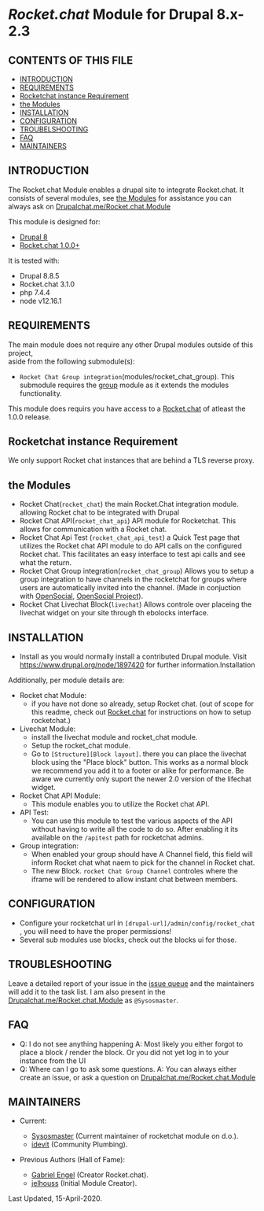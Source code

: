 # _Rocket.chat_ Module for Drupal 8.x-2.3


CONTENTS OF THIS FILE
---------------------
   
 * [INTRODUCTION](#introduction)
 * [REQUIREMENTS](#requirements)
 * [Rocketchat instance Requirement](#rocketchat-instance-requirement)
 * [the Modules](#the-modules)
 * [INSTALLATION](#installation)
 * [CONFIGURATION](#configuration)
 * [TROUBELSHOOTING](#troubleshooting)
 * [FAQ](#faq)
 * [MAINTAINERS](#maintainers)


INTRODUCTION
------------

The Rocket.chat Module enables a drupal site to integrate Rocket.chat.
It consists of several modules, see [the Modules](#the-modules)
for assistance you can always ask on [Drupalchat.me/Rocket.chat.Module](https://drupalchat.me/channel/rocket.chat.module)

This module is designed for:
 - [Drupal 8](https://www.drupal.org/project/drupal)
 - [Rocket.chat 1.0.0+](https://rocket.chat/)

It is tested with:
 - Drupal 8.8.5
 - Rocket.chat 3.1.0
 - php 7.4.4
 - node v12.16.1

 
REQUIREMENTS
------------

The main module does not require any other Drupal modules outside of this 
project,  
aside from the following submodule(s):
 - `Rocket Chat Group integration`(modules/rocket_chat_group).
   This submodule requires the [group](https://www.drupal.org/project/group)
   module as it extends the modules functionality.

This module does requirs you have access to a  [Rocket.chat](https://rocket.chat/)
of atleast the 1.0.0 release.


Rocketchat instance Requirement
-------------------------------

We only support Rocket chat instances that are behind a TLS reverse proxy.


the Modules
-----------
 - Rocket Chat(`rocket_chat`) the main Rocket.Chat integration module.
   allowing Rocket chat to be integrated with Drupal
 - Rocket Chat API(`rocket_chat_api`) API module for Rocketchat. This allows for
   communication with a Rocket chat.
 - Rocket Chat Api Test (`rocket_chat_api_test`) a Quick Test page that utilizes
   the Rocket chat API module to do API calls on the configured Rocket chat.
   This facilitates an easy interface to test api calls and see what the return.
 - Rocket Chat Group integration(`rocket_chat_group`) Allows you to setup a group
   integration to have channels in the rocketchat for groups where users are
   automatically invited into the channel. (Made in conjuction with
   [OpenSocial](https://www.getopensocial.com/),
   [OpenSocial Project](https://www.drupal.org/project/social)).
 - Rocket Chat Livechat Block(`livechat`) Allows controle over placeing the
   livechat widget on your site through th ebolocks interface.


INSTALLATION
------------

 * Install as you would normally install a contributed Drupal module. Visit
   https://www.drupal.org/node/1897420 for further information.Installation

 Additionally, per module details are: 
  - Rocket chat Module:
    - if you have not done so already, setup Rocket chat.   (out of scope for this
      readme, check out [Rocket.chat](https://rocket.chat) for instructions on how
       to setup rocketchat.)
  - Livechat Module:
    - install the livechat module and rocket_chat module.
    - Setup the rocket_chat module.
    - Go to `[Structure][Block layout]`. there you can place the livechat block
      using the "Place block" button.
      This works as a normal block we recommend you add it to a footer or alike
      for performance.
      Be aware we currently only suport the newer 2.0 version of the lifechat widget.
  - Rocket Chat API Module:
    - This module enables you to utilize the Rocket chat API.
  - API Test:
    - You can use this module to test the various aspects of the API without
      having to write all the code to do so.
      After enabling it its available on the `/apitest` path for rocketchat
      admins.
  - Group integration:
    - When enabled your group should have A Channel field, this field will inform
      Rocket chat what naem to pick for the channel in Rocket chat.
    - The new Block. `rocket Chat Group Channel` controles where the iframe will
      be rendered to allow instant chat between members.


CONFIGURATION
-------------

- Configure your rocketchat url in `[drupal-url]/admin/config/rocket_chat` , you
  will need to have the proper permissions!
- Several sub modules use blocks, check out the blocks ui for those.

 
TROUBLESHOOTING
---------------

Leave a detailed report of your issue in the
[issue queue](https://www.drupal.org/project/issues/search/2649818) and the
maintainers will add it to the task list.
I am also present in the [Drupalchat.me/Rocket.chat.Module](https://drupalchat.me/channel/rocket.chat.module)
as `@Sysosmaster`.


FAQ
---
 - Q: I do not see anything happening
   A: Most likely you either forgot to place a block / render the block. 
   Or you did not yet log in to your instance from the UI
 - Q: Where can I go to ask some questions.
   A: You can always either create an issue, or ask a question on [Drupalchat.me/Rocket.chat.Module](https://drupalchat.me/channel/rocket.chat.module)

  
MAINTAINERS
-----------
 
 - Current:
   - [Sysosmaster](https://www.drupal.org/u/sysosmaster) (Current maintainer of
     rocketchat module on d.o.).
   - [idevit](https://www.drupal.org/u/idevit) (Community Plumbing).
     
 - Previous Authors (Hall of Fame):
   - [Gabriel Engel](https://www.drupal.org/u/gabriel-engel) (Creator Rocket.chat).
   - [jelhouss](https://www.drupal.org/u/jelhouss) (Initial Module Creator).


Last Updated, 15-April-2020.

